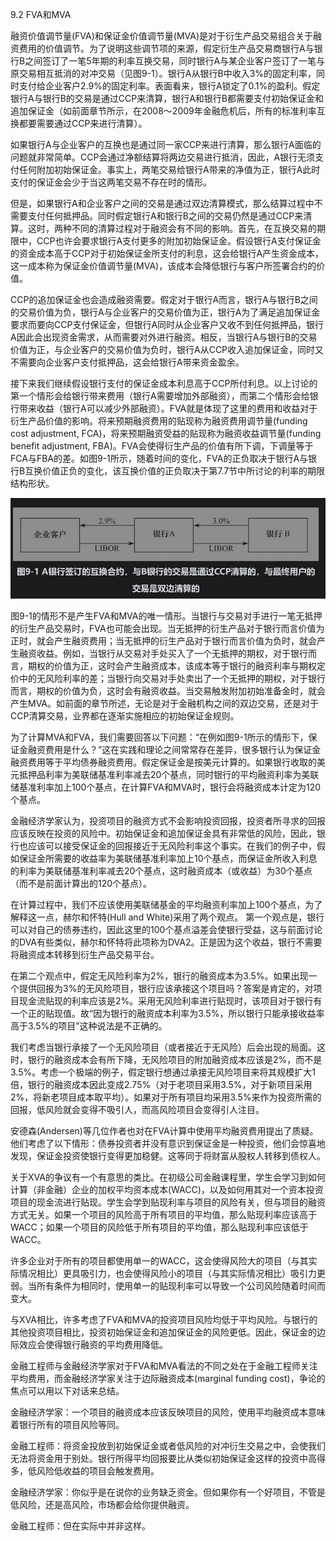 9.2 FVA和MVA

融资价值调节量(FVA)和保证金价值调节量(MVA)是对于衍生产品交易组合关于融资费用的价值调节。为了说明这些调节项的来源，假定衍生产品交易商银行A与银行B之间签订了一笔5年期的利率互换交易，同时银行A与某企业客户签订了一笔与原交易相互抵消的对冲交易（见图9-1）。银行A从银行B中收入3%的固定利率，同时支付给企业客户2.9%的固定利率。表面看来，银行A锁定了0.1%的盈利。假定银行A与银行B的交易是通过CCP来清算，银行A和银行B都需要支付初始保证金和追加保证金（如前面章节所示，在2008～2009年金融危机后，所有的标准利率互换都要需要通过CCP来进行清算）。

如果银行A与企业客户的互换也是通过同一家CCP来进行清算，那么银行A面临的问题就非常简单。CCP会通过净额结算将两边交易进行抵消，因此，A银行无须支付任何附加初始保证金。事实上，两笔交易给银行A带来的净值为正，银行A此时支付的保证金会少于当这两笔交易不存在时的情形。

但是，如果银行A和企业客户之间的交易是通过双边清算模式，那么结算过程中不需要支付任何抵押品。同时假定银行A和银行B之间的交易仍然是通过CCP来清算。这时，两种不同的清算过程对于融资会有不同的影响。首先，在互换交易的期限中，CCP也许会要求银行A支付更多的附加初始保证金。假设银行A支付保证金的资金成本高于CCP对于初始保证金所支付的利息，这会给银行A产生资金成本，这一成本称为保证金价值调节量(MVA)，该成本会降低银行与客户所签署合约的价值。

CCP的追加保证金也会造成融资需要。假定对于银行A而言，银行A与银行B之间的交易价值为负，银行A与企业客户的交易价值为正，银行A为了满足追加保证金要求而要向CCP支付保证金，但银行A同时从企业客户又收不到任何抵押品，银行A因此会出现资金需求，从而需要对外进行融资。相反，当银行A与银行B的交易价值为正，与企业客户的交易价值为负时，银行A从CCP收入追加保证金，同时又不需要向企业客户支付抵押品，这会给银行A带来资金盈余。

接下来我们继续假设银行支付的保证金成本利息高于CCP所付利息。以上讨论的第一个情形会给银行带来费用（银行A需要增加外部融资），而第二个情形会给银行带来收益（银行A可以减少外部融资）。FVA就是体现了这里的费用和收益对于衍生产品价值的影响。将来预期融资费用的贴现称为融资费用调节量(funding cost adjustment, FCA)，将来预期融资受益的贴现称为融资收益调节量(funding benefit adjustment, FBA)。FVA会使得衍生产品的价值有所下调，下调量等于FCA与FBA的差。如图9-1所示，随着时间的变化，FVA的正负取决于银行A与银行B互换价值正负的变化，该互换价值的正负取决于第7.7节中所讨论的利率的期限结构形状。

![](images/2024-02-29-15-16-12.png)

图9-1的情形不是产生FVA和MVA的唯一情形。当银行与交易对手进行一笔无抵押的衍生产品交易时，FVA也可能会出现。当无抵押的衍生产品对于银行而言价值为正时，就会产生融资费用；当无抵押的衍生产品对于银行而言价值为负时，就会产生融资收益。例如，当银行从交易对手处买入了一个无抵押的期权，对于银行而言，期权的价值为正，这时会产生融资成本，该成本等于银行的融资利率与期权定价中的无风险利率的差；当银行向交易对手处卖出了一个无抵押的期权，对于银行而言，期权的价值为负，这时会有融资收益。当交易触发附加初始准备金时，就会产生MVA。如前面的章节所述，无论是对于金融机构之间的双边交易，还是对于CCP清算交易，业界都在逐渐实施相应的初始保证金规则。

为了计算MVA和FVA，我们需要回答以下问题：“在例如图9-1所示的情形下，保证金融资费用是什么？”这在实践和理论之间常常存在差异，很多银行认为保证金融资费用等于平均债券融资费用。假定保证金是按美元计算的。如果银行收取的美元抵押品利率为美联储基准利率减去20个基点，同时银行的平均融资利率为美联储基准利率加上100个基点，在计算FVA和MVA时，银行会将融资成本计定为120个基点。

金融经济学家认为，投资项目的融资方式不会影响投资回报，投资者所寻求的回报应该反映在投资的风险中。初始保证金和追加保证金具有非常低的风险，因此，银行也应该可以接受保证金的回报接近于无风险利率这个事实。在我们的例子中，假如保证金所需要的收益率为美联储基准利率加上10个基点，而保证金所收入利息的利率为美联储基准利率减去20个基点，这时融资成本（或收益）为30个基点（而不是前面计算出的120个基点）。

在计算过程中，我们不应该使用美联储基金的平均融资利率加上100个基点，为了解释这一点，赫尔和怀特(Hull and White)采用了两个观点。
第一个观点是，银行可以对自己的债券违约，因此这里的100个基点溢差会使银行受益，这与前面讨论的DVA有些类似，赫尔和怀特将此项称为DVA2。正是因为这个收益，银行不需要将融资成本转移到衍生产品交易平台。

在第二个观点中，假定无风险利率为2%，银行的融资成本为3.5%。如果出现一个提供回报为3%的无风险项目，银行应该承接这个项目吗？答案是肯定的，对项目现金流贴现的利率应该是2%。采用无风险利率进行贴现时，该项目对于银行有一个正的贴现值。故“因为银行的融资成本利率为3.5%，所以银行只能承接收益率高于3.5%的项目”这种说法是不正确的。

我们考虑当银行承接了一个无风险项目（或者接近于无风险）后会出现的局面。这时，银行的融资成本会有所下降，无风险项目的附加融资成本应该是2%，而不是3.5%。考虑一个极端的例子，假定银行想通过承接无风险项目来将其规模扩大1倍，银行的融资成本因此变成2.75%（对于老项目采用3.5%，对于新项目采用2%，将新老项目成本取平均）。如果对于所有项目均采用3.5%来作为投资所需的回报，低风险就会变得不吸引人，而高风险项目会变得引人注目。

安德森(Andersen)等几位作者也对在FVA计算中使用平均融资费用提出了质疑。他们考虑了以下情形：债券投资者并没有意识到保证金是一种投资，他们会惊喜地发现，保证金投资使银行变得更加稳健。这等同于将财富从股权人转移到债权人。

关于XVA的争议有一个有意思的类比。在初级公司金融课程里，学生会学习到如何计算（非金融）企业的加权平均资本成本(WACC)，以及如何用其对一个资本投资项目的现金流进行贴现。学生会学到贴现利率与项目的风险有关，但与项目的融资方式无关。如果一个项目的风险高于所有项目的平均值，那么贴现利率应该高于WACC；如果一个项目的风险低于所有项目的平均值，那么贴现利率应该低于WACC。

许多企业对于所有的项目都使用单一的WACC，这会使得风险大的项目（与其实际情况相比）更具吸引力，也会使得风险小的项目（与其实际情况相比）吸引力更弱。当所有条件为相同时，使用单一的贴现利率可以导致一个公司风险随着时间而变大。

与XVA相比，许多考虑了FVA和MVA的投资项目风险均低于平均风险。与银行的其他投资项目相比，投资初始保证金和追加保证金的风险更低。因此，保证金的边际效应会使得银行融资的平均费用降低。

金融工程师与金融经济学家对于FVA和MVA看法的不同之处在于金融工程师关注平均费用，而金融经济学家关注于边际融资成本(marginal funding cost)，争论的焦点可以用以下对话来总结。

金融经济学家：一个项目的融资成本应该反映项目的风险，使用平均融资成本意味着银行所有的项目风险等同。

金融工程师：将资金投放到初始保证金或者低风险的对冲衍生交易之中，会使我们无法将资金用于别处。银行所得平均回报要比从类似初始保证金这样的投资中高得多，低风险低收益的项目会触发费用。

金融经济学家：你似乎是在说你的业务缺乏资金。但如果你有一个好项目，不管是低风险，还是高风险，市场都会给你提供融资。

金融工程师：但在实际中并非这样。